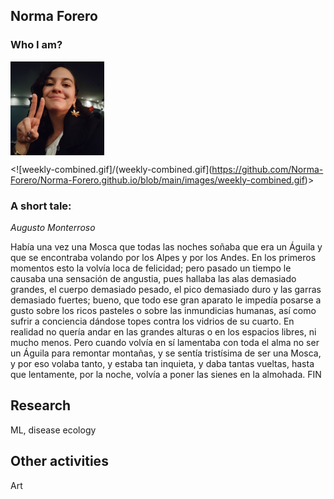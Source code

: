 ## Norma Forero
### Who I am?

<img align="center" width="150" height="150" src="images/Profile.jpg">


<![weekly-combined.gif]/(weekly-combined.gif](https://github.com/Norma-Forero/Norma-Forero.github.io/blob/main/images/weekly-combined.gif)>



### A short tale: 


_Augusto Monterroso_

Había una vez una Mosca que todas las noches soñaba que era un Águila y que se encontraba volando por los Alpes y por los Andes.
En los primeros momentos esto la volvía loca de felicidad; pero pasado un tiempo le causaba una sensación de angustia, pues hallaba las alas demasiado grandes, el cuerpo demasiado pesado, el pico demasiado duro y las garras demasiado fuertes; bueno, que todo ese gran aparato le impedía posarse a gusto sobre los ricos pasteles o sobre las inmundicias humanas, así como sufrir a conciencia dándose topes contra los vidrios de su cuarto.
En realidad no quería andar en las grandes alturas o en los espacios libres, ni mucho menos.
Pero cuando volvía en sí lamentaba con toda el alma no ser un Águila para remontar montañas, y se sentía tristísima de ser una Mosca, y por eso volaba tanto, y estaba tan inquieta, y daba tantas vueltas, hasta que lentamente, por la noche, volvía a poner las sienes en la almohada.
FIN

## Research 

ML, disease ecology 

## Other activities 

Art
